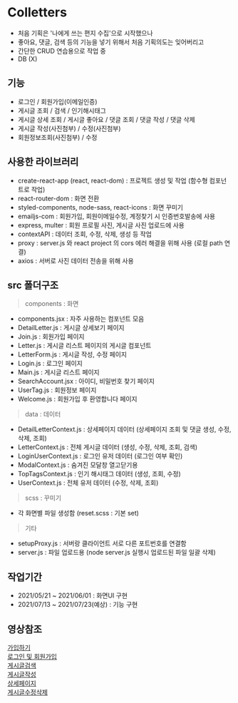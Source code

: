 # Colletters

- 처음 기획은 '나에게 쓰는 편지 수집'으로 시작했으나
- 좋아요, 댓글, 검색 등의 기능을 넣기 위해서 처음 기획의도는 잊어버리고
- 간단한 CRUD 연습용으로 작업 중
- DB (X)

## 기능

- 로그인 / 회원가입(이메일인증)
- 게시글 조회 / 검색 / 인기해시태그
- 게시글 상세 조회 / 게시글 좋아요 / 댓글 조회 / 댓글 작성 / 댓글 삭제
- 게시글 작성(사진첨부) / 수정(사진첨부)
- 회원정보조회(사진첨부) / 수정

## 사용한 라이브러리

- create-react-app (react, react-dom) : 프로젝트 생성 및 작업 (함수형 컴포넌트로 작업)
- react-router-dom : 화면 전환
- styled-components, node-sass, react-icons : 화면 꾸미기
- emailjs-com : 회원가입, 회원이메일수정, 계정찾기 시 인증번호발송에 사용
- express, multer : 회원 프로필 사진, 게시글 사진 업로드에 사용
- contextAPI : 데이터 조회, 수정, 삭제, 생성 등 작업
- proxy : server.js 와 react project 의 cors 에러 해결을 위해 사용 (로컬 path 연결)
- axios : 서버로 사진 데이터 전송을 위해 사용

## src 폴더구조

> components : 화면

- components.jsx : 자주 사용하는 컴포넌트 모음
- DetailLetter.js : 게시글 상세보기 페이지
- Join.js : 회원가입 페이지
- Letter.js : 게시글 리스트 페이지의 게시글 컴포넌트
- LetterForm.js : 게시글 작성, 수정 페이지
- Login.js : 로그인 페이지
- Main.js : 게시글 리스트 페이지
- SearchAccount.jsx : 아이디, 비밀번호 찾기 페이지
- UserTag.js : 회원정보 페이지
- Welcome.js : 회원가입 후 환영합니다 페이지

> data : 데이터

- DetailLetterContext.js : 상세페이지 데이터 (상세페이지 조회 및 댓글 생성, 수정, 삭제, 조회)
- LetterContext.js : 전체 게시글 데이터 (생성, 수정, 삭제, 조회, 검색)
- LoginUserContext.js : 로그인 유저 데이터 (로그인 여부 확인)
- ModalContext.js : 숨겨진 모달창 열고닫기용
- TopTagsContext.js : 인기 해시태그 데이터 (생성, 조회, 수정)
- UserContext.js : 전체 유저 데이터 (수정, 삭제, 조회)

> scss : 꾸미기

- 각 화면별 파일 생성함 (reset.scss : 기본 set)

> 기타

- setupProxy.js : 서버랑 클라이언트 서로 다른 포트번호를 연결함
- server.js : 파일 업로드용 (node server.js 실행시 업로드된 파일 일괄 삭제)

## 작업기간

- 2021/05/21 ~ 2021/06/01 : 화면UI 구현
- 2021/07/13 ~ 2021/07/23(예상) : 기능 구현

## 영상참조

[가입하기](https://github.com/hyu-dev/Colletters/issues/12)  
[로그인 및 회원가입](https://github.com/hyu-dev/Colletters/issues/13)  
[게시글검색](https://github.com/hyu-dev/Colletters/issues/16)  
[게시글작성](https://github.com/hyu-dev/Colletters/issues/14)  
[상세페이지](https://github.com/hyu-dev/Colletters/issues/17)  
[게시글수정삭제](https://github.com/hyu-dev/Colletters/issues/18)
